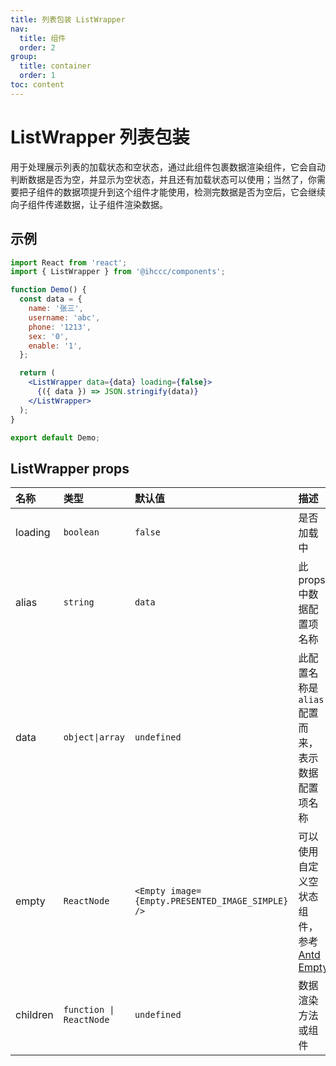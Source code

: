 ```yaml
---
title: 列表包装 ListWrapper
nav:
  title: 组件
  order: 2
group: 
  title: container
  order: 1
toc: content
---
```


# ListWrapper 列表包装

用于处理展示列表的加载状态和空状态，通过此组件包裹数据渲染组件，它会自动判断数据是否为空，并显示为空状态，并且还有加载状态可以使用；当然了，你需要把子组件的数据项提升到这个组件才能使用，检测完数据是否为空后，它会继续向子组件传递数据，让子组件渲染数据。

## 示例

```jsx
import React from 'react';
import { ListWrapper } from '@ihccc/components';

function Demo() {
  const data = {
    name: '张三',
    username: 'abc',
    phone: '1213',
    sex: '0',
    enable: '1',
  };

  return (
    <ListWrapper data={data} loading={false}>
      {({ data }) => JSON.stringify(data)}
    </ListWrapper>
  );
}

export default Demo;
```

## ListWrapper props

| 名称     | 类型                    | 默认值                                           | 描述                                                                                 |
| :------- | :---------------------- | :----------------------------------------------- | :----------------------------------------------------------------------------------- |
| loading  | `boolean`               | `false`                                          | 是否加载中                                                                           |
| alias    | `string`                | `data`                                           | 此 props 中数据配置项名称                                                            |
| data     | `object\|array`         | `undefined`                                      | 此配置名称是 `alias` 配置而来，表示数据配置项名称                                    |
| empty    | `ReactNode`             | `<Empty image={Empty.PRESENTED_IMAGE_SIMPLE} />` | 可以使用自定义空状态组件，参考 [Antd Empty](https://ant.design/components/empty-cn/) |
| children | `function \| ReactNode` | `undefined`                                      | 数据渲染方法或组件                                                                   |
